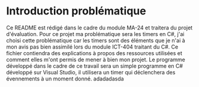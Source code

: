 # Introduction problématique
Ce README est rédigé dans le cadre du module MA-24 et traitera du projet d'évaluation.
Pour ce projet ma problématique sera les timers en C#, j'ai choisi cette problématique car les timers sont des éléments que je n'ai à mon avis pas bien assimilé lors du module ICT-404 traitant du C#. Ce fichier contiendra des explications à propos des ressources utilisées et comment elles m'ont permis de mener à bien mon projet.
Le programme développé dans le cadre de ce travail sera un simple programme en C# développé sur Visual Studio, il utilisera un timer qui déclenchera des évennements à un moment donné.
adadadasda
